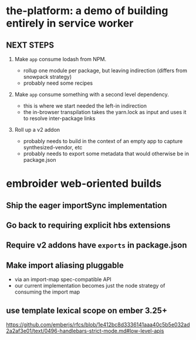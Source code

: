 # the-platform: a demo of building entirely in service worker

## NEXT STEPS

1. Make `app` consume lodash from NPM.

   - rollup one module per package, but leaving indirection (differs from snowpack strategy)
   - probably need some recipes

2. Make `app` consume something with a second level dependency.

   - this is where we start needed the left-in indirection
   - the in-browser transpilation takes the yarn.lock as input and uses it to resolve inter-package links

3. Roll up a v2 addon
   - probably needs to build in the context of an empty app to capture synthesized-vendor, etc
   - probably needs to export some metadata that would otherwise be in package.json

# embroider web-oriented builds

## Ship the eager importSync implementation

## Go back to requiring explicit hbs extensions

## Require v2 addons have `exports` in package.json

## Make import aliasing pluggable

- via an import-map spec-compatible API
- our current implementation becomes just the node strategy of consuming the import map

## use template lexical scope on ember 3.25+

https://github.com/emberjs/rfcs/blob/1e412bc8d3336141aaa40c5b5e032ad2a2af3e01/text/0496-handlebars-strict-mode.md#low-level-apis

